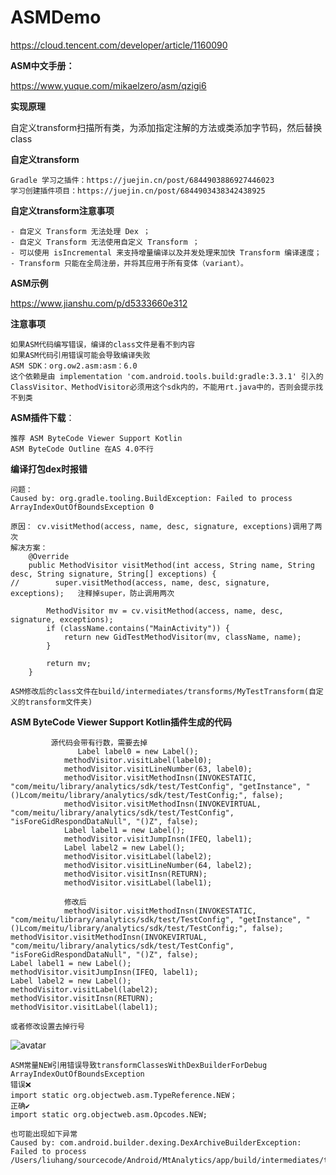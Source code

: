 # ASMDemo
https://cloud.tencent.com/developer/article/1160090

**ASM中文手册：**

https://www.yuque.com/mikaelzero/asm/qzigi6

**实现原理**

自定义transform扫描所有类，为添加指定注解的方法或类添加字节码，然后替换class

**自定义transform**
```
Gradle 学习之插件：https://juejin.cn/post/6844903886927446023
学习创建插件项目：https://juejin.cn/post/6844903438342438925
```

**自定义transform注意事项**

```
- 自定义 Transform 无法处理 Dex ；
- 自定义 Transform 无法使用自定义 Transform ；
- 可以使用 isIncremental 来支持增量编译以及并发处理来加快 Transform 编译速度；
- Transform 只能在全局注册，并将其应用于所有变体（variant）。
```
**ASM示例**

https://www.jianshu.com/p/d5333660e312

**注意事项**
```
如果ASM代码编写错误，编译的class文件是看不到内容
如果ASM代码引用错误可能会导致编译失败
ASM SDK：org.ow2.asm:asm：6.0
这个依赖是由 implementation 'com.android.tools.build:gradle:3.3.1' 引入的
ClassVisitor、MethodVisitor必须用这个sdk内的，不能用rt.java中的，否则会提示找不到类
```

**ASM插件下载**：
```
推荐 ASM ByteCode Viewer Support Kotlin
ASM ByteCode Outline 在AS 4.0不行
```
**编译打包dex时报错**
```
问题：
Caused by: org.gradle.tooling.BuildException: Failed to process
ArrayIndexOutOfBoundsException 0

原因： cv.visitMethod(access, name, desc, signature, exceptions)调用了两次
解决方案：
    @Override
    public MethodVisitor visitMethod(int access, String name, String desc, String signature, String[] exceptions) {
//        super.visitMethod(access, name, desc, signature, exceptions);   注释掉super，防止调用两次

        MethodVisitor mv = cv.visitMethod(access, name, desc, signature, exceptions);
        if (className.contains("MainActivity")) {
            return new GidTestMethodVisitor(mv, className, name);
        }

        return mv;
    }

```
`ASM修改后的class文件在build/intermediates/transforms/MyTestTransform(自定义的transform文件夹)
`

**ASM ByteCode Viewer Support Kotlin插件生成的代码**
```
         源代码会带有行数，需要去掉
               Label label0 = new Label();
            methodVisitor.visitLabel(label0);
            methodVisitor.visitLineNumber(63, label0);
            methodVisitor.visitMethodInsn(INVOKESTATIC, "com/meitu/library/analytics/sdk/test/TestConfig", "getInstance", "()Lcom/meitu/library/analytics/sdk/test/TestConfig;", false);
            methodVisitor.visitMethodInsn(INVOKEVIRTUAL, "com/meitu/library/analytics/sdk/test/TestConfig", "isForeGidRespondDataNull", "()Z", false);
            Label label1 = new Label();
            methodVisitor.visitJumpInsn(IFEQ, label1);
            Label label2 = new Label();
            methodVisitor.visitLabel(label2);
            methodVisitor.visitLineNumber(64, label2);
            methodVisitor.visitInsn(RETURN);
            methodVisitor.visitLabel(label1);
            
            修改后
            methodVisitor.visitMethodInsn(INVOKESTATIC, "com/meitu/library/analytics/sdk/test/TestConfig", "getInstance", "()Lcom/meitu/library/analytics/sdk/test/TestConfig;", false);
methodVisitor.visitMethodInsn(INVOKEVIRTUAL, "com/meitu/library/analytics/sdk/test/TestConfig", "isForeGidRespondDataNull", "()Z", false);
Label label1 = new Label();
methodVisitor.visitJumpInsn(IFEQ, label1);
Label label2 = new Label();
methodVisitor.visitLabel(label2);
methodVisitor.visitInsn(RETURN);
methodVisitor.visitLabel(label1);
```

```或者修改设置去掉行号```

![avatar](https://raw.githubusercontent.com/liuhangb/ASMDemo/master/ASMPlugin.png)

```
ASM常量NEW引用错误导致transformClassesWithDexBuilderForDebug ArrayIndexOutOfBoundsException
错误❌
import static org.objectweb.asm.TypeReference.NEW；
正确✔️
import static org.objectweb.asm.Opcodes.NEW;
```

```
也可能出现如下异常
Caused by: com.android.builder.dexing.DexArchiveBuilderException: 
Failed to process /Users/liuhang/sourcecode/Android/MtAnalytics/app/build/intermediates/transforms/TestTransform/debug/35.jar
```

